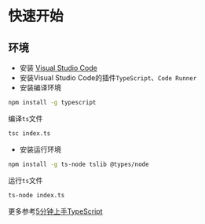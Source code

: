 
# 快速开始

## 环境

- 安装 [Visual Studio Code](https://code.visualstudio.com/)
- 安装Visual Studio Code的插件`TypeScript`、`Code Runner`
- 安装编译环境

```bash
npm install -g typescript
```

编译`ts`文件

```bash
tsc index.ts
```
- 安装运行环境

```bash
npm install -g ts-node tslib @types/node
```
运行`ts`文件
```bash
ts-node index.ts
```


更多参考[5分钟上手TypeScript](https://www.tslang.cn/docs/handbook/typescript-in-5-minutes.html)



